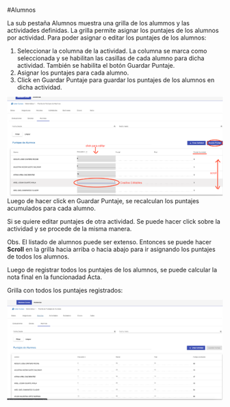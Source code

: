 #Alumnos

La sub pestaña Alumnos muestra una grilla de los alummos y las actividades definidas.
La grilla permite asignar los puntajes de los alumnos por actividad.
Para poder asignar o editar los puntajes de los alumnos:

1. Seleccionar la columna de la actividad. La columna se marca como seleccionada y se habilitan las casillas
de cada alumno para dicha actividad. También se habilita el botón Guardar Puntaje.
2. Asignar los puntajes para cada alumno.
3. Click en Guardar Puntaje para guardar los puntajes de los alumnos en dicha actividad.

![Puntajes](img/puntajes.png)
Luego de hacer click en Guardar Puntaje, se recalculan los puntajes acumulados para cada alumno.

Si se quiere editar puntajes de otra actividad. Se puede hacer click sobre la actividad y se procede de
la misma manera.

Obs. El listado de alumnos puede ser extenso. Entonces se puede hacer **Scroll** en la grilla hacia arriba o hacia abajo
para ir asignando los puntajes de todos los alumnos.

Luego de registrar todos los puntajes de los alumnos, se puede calcular la nota final en la funcionadad Acta.

Grilla con todos los puntajes registrados:

![Puntajes Finales](img/puntajes_finales.png)
